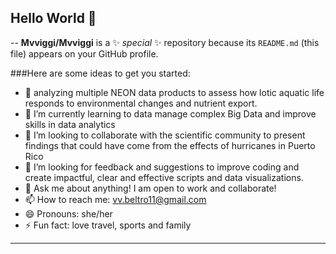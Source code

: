 ## Hello World 👋

--
**Mvviggi/Mvviggi** is a ✨ _special_ ✨ repository because its `README.md` (this file) appears on your GitHub profile.

###Here are some ideas to get you started:

* 🔭 analyzing multiple NEON data products to assess how lotic aquatic life responds to environmental changes and nutrient export.
* 🌱 I’m currently learning to data manage complex Big Data and improve skills in data analytics
* 👯 I’m looking to collaborate with the scientific community to present findings that could have come from the effects of hurricanes in Puerto Rico 
* 🤔 I’m looking for feedback and suggestions to improve coding and create impactful, clear and effective scripts and data visualizations. 
* 💬 Ask me about anything! I am open to work and collaborate!
* 📫 How to reach me: vv.beltro11@gmail.com
* 😄 Pronouns: she/her
* ⚡ Fun fact: love travel, sports and family
---
